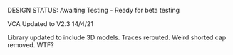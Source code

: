 DESIGN STATUS: Awaiting Testing - Ready for beta testing

VCA Updated to V2.3 14/4/21

Library updated to include 3D models.
Traces rerouted.
Weird shorted cap removed. WTF?
